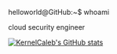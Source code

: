 helloworld@GitHub:~$ whoami

cloud security engineer


[![KernelCaleb's GitHub stats](https://github-readme-stats.vercel.app/api?username=kernelcaleb)](https://github.com/anuraghazra/github-readme-stats)
